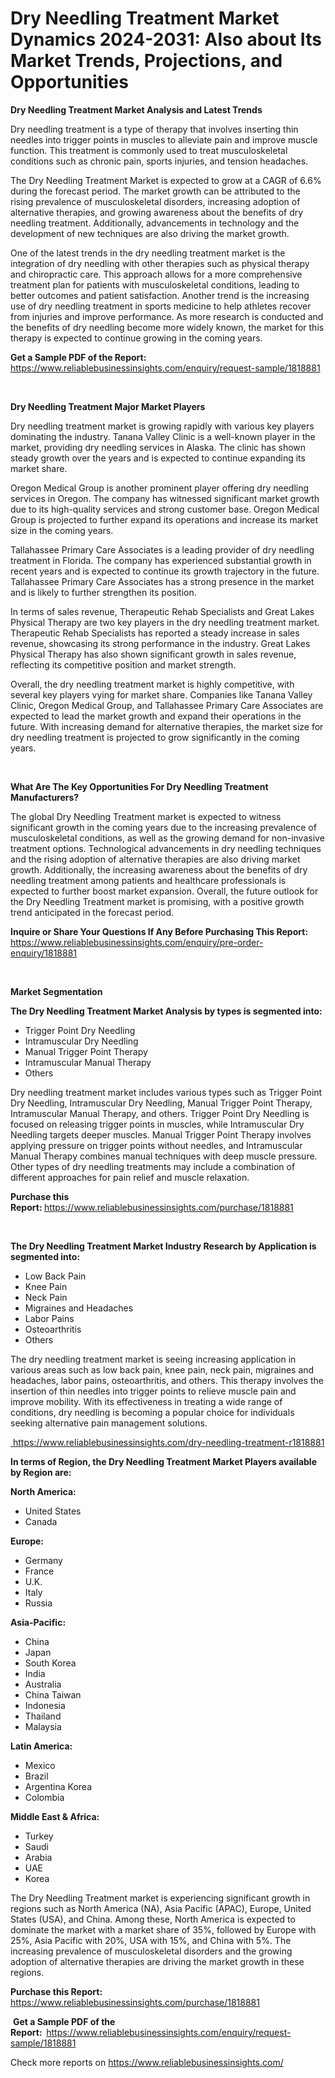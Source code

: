 <p><h1>Dry Needling Treatment Market Dynamics 2024-2031: Also about Its Market Trends, Projections, and Opportunities</h1></p><p><strong>Dry Needling Treatment Market Analysis and Latest Trends</strong></p>
<p><p>Dry needling treatment is a type of therapy that involves inserting thin needles into trigger points in muscles to alleviate pain and improve muscle function. This treatment is commonly used to treat musculoskeletal conditions such as chronic pain, sports injuries, and tension headaches.</p><p>The Dry Needling Treatment Market is expected to grow at a CAGR of 6.6% during the forecast period. The market growth can be attributed to the rising prevalence of musculoskeletal disorders, increasing adoption of alternative therapies, and growing awareness about the benefits of dry needling treatment. Additionally, advancements in technology and the development of new techniques are also driving the market growth.</p><p>One of the latest trends in the dry needling treatment market is the integration of dry needling with other therapies such as physical therapy and chiropractic care. This approach allows for a more comprehensive treatment plan for patients with musculoskeletal conditions, leading to better outcomes and patient satisfaction. Another trend is the increasing use of dry needling treatment in sports medicine to help athletes recover from injuries and improve performance. As more research is conducted and the benefits of dry needling become more widely known, the market for this therapy is expected to continue growing in the coming years.</p></p>
<p><strong>Get a Sample PDF of the Report:&nbsp;</strong> <a href="https://www.reliablebusinessinsights.com/enquiry/request-sample/1818881">https://www.reliablebusinessinsights.com/enquiry/request-sample/1818881</a></p>
<p>&nbsp;</p>
<p><strong>Dry Needling Treatment Major Market Players</strong></p>
<p><p>Dry needling treatment market is growing rapidly with various key players dominating the industry. Tanana Valley Clinic is a well-known player in the market, providing dry needling services in Alaska. The clinic has shown steady growth over the years and is expected to continue expanding its market share.</p><p>Oregon Medical Group is another prominent player offering dry needling services in Oregon. The company has witnessed significant market growth due to its high-quality services and strong customer base. Oregon Medical Group is projected to further expand its operations and increase its market size in the coming years.</p><p>Tallahassee Primary Care Associates is a leading provider of dry needling treatment in Florida. The company has experienced substantial growth in recent years and is expected to continue its growth trajectory in the future. Tallahassee Primary Care Associates has a strong presence in the market and is likely to further strengthen its position.</p><p>In terms of sales revenue, Therapeutic Rehab Specialists and Great Lakes Physical Therapy are two key players in the dry needling treatment market. Therapeutic Rehab Specialists has reported a steady increase in sales revenue, showcasing its strong performance in the industry. Great Lakes Physical Therapy has also shown significant growth in sales revenue, reflecting its competitive position and market strength.</p><p>Overall, the dry needling treatment market is highly competitive, with several key players vying for market share. Companies like Tanana Valley Clinic, Oregon Medical Group, and Tallahassee Primary Care Associates are expected to lead the market growth and expand their operations in the future. With increasing demand for alternative therapies, the market size for dry needling treatment is projected to grow significantly in the coming years.</p></p>
<p>&nbsp;</p>
<p><strong>What Are The Key Opportunities For Dry Needling Treatment Manufacturers?</strong></p>
<p><p>The global Dry Needling Treatment market is expected to witness significant growth in the coming years due to the increasing prevalence of musculoskeletal conditions, as well as the growing demand for non-invasive treatment options. Technological advancements in dry needling techniques and the rising adoption of alternative therapies are also driving market growth. Additionally, the increasing awareness about the benefits of dry needling treatment among patients and healthcare professionals is expected to further boost market expansion. Overall, the future outlook for the Dry Needling Treatment market is promising, with a positive growth trend anticipated in the forecast period.</p></p>
<p><strong>Inquire or Share Your Questions If Any Before Purchasing This Report:</strong> <a href="https://www.reliablebusinessinsights.com/enquiry/pre-order-enquiry/1818881">https://www.reliablebusinessinsights.com/enquiry/pre-order-enquiry/1818881</a></p>
<p>&nbsp;</p>
<p><strong>Market Segmentation</strong></p>
<p><strong>The Dry Needling Treatment Market Analysis by types is segmented into:</strong></p>
<p><ul><li>Trigger Point Dry Needling</li><li>Intramuscular Dry Needling</li><li>Manual Trigger Point Therapy</li><li>Intramuscular Manual Therapy</li><li>Others</li></ul></p>
<p><p>Dry needling treatment market includes various types such as Trigger Point Dry Needling, Intramuscular Dry Needling, Manual Trigger Point Therapy, Intramuscular Manual Therapy, and others. Trigger Point Dry Needling is focused on releasing trigger points in muscles, while Intramuscular Dry Needling targets deeper muscles. Manual Trigger Point Therapy involves applying pressure on trigger points without needles, and Intramuscular Manual Therapy combines manual techniques with deep muscle pressure. Other types of dry needling treatments may include a combination of different approaches for pain relief and muscle relaxation.</p></p>
<p><strong>Purchase this Report:&nbsp;</strong><a href="https://www.reliablebusinessinsights.com/purchase/1818881">https://www.reliablebusinessinsights.com/purchase/1818881</a></p>
<p>&nbsp;</p>
<p><strong>The Dry Needling Treatment Market Industry Research by Application is segmented into:</strong></p>
<p><ul><li>Low Back Pain</li><li>Knee Pain</li><li>Neck Pain</li><li>Migraines and Headaches</li><li>Labor Pains</li><li>Osteoarthritis</li><li>Others</li></ul></p>
<p><p>The dry needling treatment market is seeing increasing application in various areas such as low back pain, knee pain, neck pain, migraines and headaches, labor pains, osteoarthritis, and others. This therapy involves the insertion of thin needles into trigger points to relieve muscle pain and improve mobility. With its effectiveness in treating a wide range of conditions, dry needling is becoming a popular choice for individuals seeking alternative pain management solutions.</p></p>
<p><a href="https://www.reliablebusinessinsights.com/dry-needling-treatment-r1818881">&nbsp;https://www.reliablebusinessinsights.com/dry-needling-treatment-r1818881</a></p>
<p><strong>In terms of Region, the Dry Needling Treatment Market Players available by Region are:</strong></p>
<p>
    <p> <strong> North America: </strong>
        <ul>
            <li>United States</li>
            <li>Canada</li>
        </ul>
        </p> 
    <p> <strong> Europe: </strong>
        <ul>
            <li>Germany</li>
            <li>France</li>
            <li>U.K.</li>
            <li>Italy</li>
            <li>Russia</li>
        </ul>
        </p> 
    <p> <strong> Asia-Pacific: </strong>
        <ul>
            <li>China</li>
            <li>Japan</li>
            <li>South Korea</li>
            <li>India</li>
            <li>Australia</li>
            <li>China Taiwan</li>
            <li>Indonesia</li>
            <li>Thailand</li>
            <li>Malaysia</li>
        </ul>
        </p> 
    <p> <strong> Latin America: </strong>
        <ul>
            <li>Mexico</li>
            <li>Brazil</li>
            <li>Argentina Korea</li>
            <li>Colombia</li>
        </ul>
        </p> 
    <p> <strong> Middle East & Africa: </strong>
        <ul>
            <li>Turkey</li>
            <li>Saudi</li>
            <li>Arabia</li>
            <li>UAE</li>
            <li>Korea</li>
        </ul>
    </p>
    </p>
<p><p>The Dry Needling Treatment market is experiencing significant growth in regions such as North America (NA), Asia Pacific (APAC), Europe, United States (USA), and China. Among these, North America is expected to dominate the market with a market share of 35%, followed by Europe with 25%, Asia Pacific with 20%, USA with 15%, and China with 5%. The increasing prevalence of musculoskeletal disorders and the growing adoption of alternative therapies are driving the market growth in these regions.</p></p>
<p><strong>Purchase this Report: </strong><a href="https://www.reliablebusinessinsights.com/purchase/1818881">https://www.reliablebusinessinsights.com/purchase/1818881</a></p>
<p>&nbsp;<strong>Get a Sample PDF of the Report:&nbsp;&nbsp;</strong><a href="https://www.reliablebusinessinsights.com/enquiry/request-sample/1818881">https://www.reliablebusinessinsights.com/enquiry/request-sample/1818881</a></p>
<p><strong></strong></p>
<p>Check more reports on <a href="https://www.reliablebusinessinsights.com/">https://www.reliablebusinessinsights.com/</a></p>